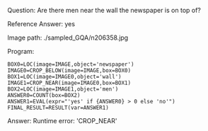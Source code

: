 Question: Are there men near the wall the newspaper is on top of?

Reference Answer: yes

Image path: ./sampled_GQA/n206358.jpg

Program:

```
BOX0=LOC(image=IMAGE,object='newspaper')
IMAGE0=CROP_BELOW(image=IMAGE,box=BOX0)
BOX1=LOC(image=IMAGE0,object='wall')
IMAGE1=CROP_NEAR(image=IMAGE0,box=BOX1)
BOX2=LOC(image=IMAGE1,object='men')
ANSWER0=COUNT(box=BOX2)
ANSWER1=EVAL(expr="'yes' if {ANSWER0} > 0 else 'no'")
FINAL_RESULT=RESULT(var=ANSWER1)
```
Answer: Runtime error: 'CROP_NEAR'

